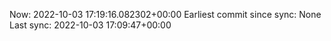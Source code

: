 Now: 2022-10-03 17:19:16.082302+00:00 Earliest commit since sync: None Last sync: 2022-10-03 17:09:47+00:00

